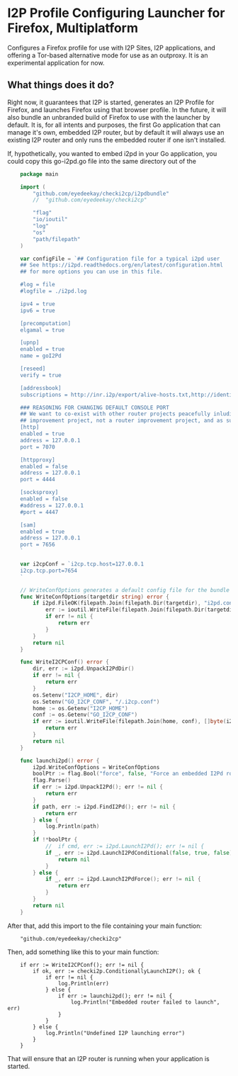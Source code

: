 I2P Profile Configuring Launcher for Firefox, Multiplatform
===========================================================

Configures a Firefox profile for use with I2P Sites, I2P applications,
and offering a Tor-based alternative mode for use as an outproxy. It is an
experimental application for now.

What things does it do?
-----------------------

Right now, it guarantees that I2P is started, generates an I2P Profile for
Firefox, and launches Firefox using that browser profile. In the future, it
will also bundle an unbranded build of Firefox to use with the launcher by
default. It is, for all intents and purposes, the first Go application that
can manage it's own, embedded I2P router, but by default it will always use
an existing I2P router and only runs the embedded router if one isn't
installed.

If, hypothetically, you wanted to embed i2pd in your Go application, you could
copy this go-i2pd.go file into the same directory out of the

``` Go
	package main

	import (
		"github.com/eyedeekay/checki2cp/i2pdbundle"
		//	"github.com/eyedeekay/checki2cp"

		"flag"
		"io/ioutil"
		"log"
		"os"
		"path/filepath"
	)

	var configFile = `## Configuration file for a typical i2pd user
	## See https://i2pd.readthedocs.org/en/latest/configuration.html
	## for more options you can use in this file.

	#log = file
	#logfile = ./i2pd.log

	ipv4 = true
	ipv6 = true

	[precomputation]
	elgamal = true

	[upnp]
	enabled = true
	name = goI2Pd

	[reseed]
	verify = true

	[addressbook]
	subscriptions = http://inr.i2p/export/alive-hosts.txt,http://identiguy.i2p/hosts.txt,http://stats.i2p/cgi-bin/newhosts.txt,http://i2p-projekt.i2p/hosts.txt

	### REASONING FOR CHANGING DEFAULT CONSOLE PORT
	## We want to co-exist with other router projects peacefully inluding those that are on the same machine. This is a UI
	## improvement project, not a router improvement project, and as such we will allow the use of any underlying I2P router.
	[http]
	enabled = true
	address = 127.0.0.1
	port = 7070

	[httpproxy]
	enabled = false
	address = 127.0.0.1
	port = 4444

	[socksproxy]
	enabled = false
	#address = 127.0.0.1
	#port = 4447

	[sam]
	enabled = true
	address = 127.0.0.1
	port = 7656
	`

	var i2cpConf = `i2cp.tcp.host=127.0.0.1
	i2cp.tcp.port=7654
	`

	// WriteConfOptions generates a default config file for the bundle
	func WriteConfOptions(targetdir string) error {
		if i2pd.FileOK(filepath.Join(filepath.Dir(targetdir), "i2pd.conf")) != nil {
			err := ioutil.WriteFile(filepath.Join(filepath.Dir(targetdir), "i2pd.conf"), []byte(configFile), 0644)
			if err != nil {
				return err
			}
		}
		return nil
	}

	func WriteI2CPConf() error {
		dir, err := i2pd.UnpackI2PdDir()
		if err != nil {
			return err
		}
		os.Setenv("I2CP_HOME", dir)
		os.Setenv("GO_I2CP_CONF", "/.i2cp.conf")
		home := os.Getenv("I2CP_HOME")
		conf := os.Getenv("GO_I2CP_CONF")
		if err := ioutil.WriteFile(filepath.Join(home, conf), []byte(i2cpConf), 0644); err != nil {
			return err
		}
		return nil
	}

	func launchi2pd() error {
		i2pd.WriteConfOptions = WriteConfOptions
		boolPtr := flag.Bool("force", false, "Force an embedded I2Pd router to start")
		flag.Parse()
		if err := i2pd.UnpackI2Pd(); err != nil {
			return err
		}
		if path, err := i2pd.FindI2Pd(); err != nil {
			return err
		} else {
			log.Println(path)
		}
		if !*boolPtr {
			//	if cmd, err := i2pd.LaunchI2Pd(); err != nil {
			if _, err := i2pd.LaunchI2PdConditional(false, true, false); err != nil {
				return nil
			}
		} else {
			if _, err := i2pd.LaunchI2PdForce(); err != nil {
				return err
			}
		}
		return nil
	}
```


After that, add this import to the file containing your main function:

```
	"github.com/eyedeekay/checki2cp"
```

Then, add something like this to your main function:

```
	if err := WriteI2CPConf(); err != nil {
		if ok, err := checki2p.ConditionallyLaunchI2P(); ok {
			if err != nil {
				log.Println(err)
			} else {
				if err := launchi2pd(); err != nil {
					log.Println("Embedded router failed to launch", err)
				}
			}
		} else {
			log.Println("Undefined I2P launching error")
		}
	}
```

That will ensure that an I2P router is running when your application is started.
